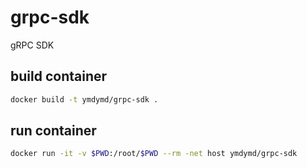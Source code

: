 # grpc-sdk
gRPC SDK

## build container
```sh
docker build -t ymdymd/grpc-sdk .
```

## run container
```sh
docker run -it -v $PWD:/root/$PWD --rm -net host ymdymd/grpc-sdk 
```



